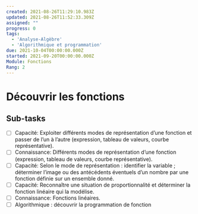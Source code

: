 ```yaml
---
created: 2021-08-26T11:29:10.983Z
updated: 2021-08-26T11:52:33.309Z
assigned: ""
progress: 0
tags:
  - 'Analyse-Algèbre'
  - 'Algorithmique et programmation'
due: 2021-10-04T00:00:00.000Z
started: 2021-09-20T00:00:00.000Z
Module: Fonctions
Rang: 2
---
```


# Découvrir les fonctions

## Sub-tasks

- [ ] Capacité: Exploiter différents modes de représentation d’une fonction et passer de l’un à l’autre (expression, tableau de valeurs, courbe représentative).
- [ ] Connaissance: Différents modes de représentation d’une fonction (expression, tableau de valeurs, courbe représentative).
- [ ] Capacité: Selon le mode de représentation : identifier la variable ; déterminer l’image ou des antécédents éventuels d’un nombre par une fonction définie sur un ensemble donné.
- [ ] Capacité: Reconnaître une situation de proportionnalité et déterminer la fonction linéaire qui la modélise.
- [ ] Connaissance:  Fonctions linéaires.
- [ ] Algorithmique : découvrir la programmation de fonction
